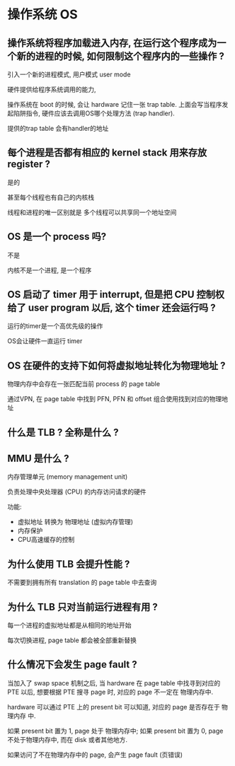 # 操作系统 OS

## 操作系统将程序加载进入内存, 在运行这个程序成为一个新的进程的时候, 如何限制这个程序内的一些操作 ?

引入一个新的进程模式, 用户模式 user mode

硬件提供给程序系统调用的能力,

操作系统在 boot 的时候, 会让 hardware 记住一张 trap table. 上面会写当程序发起陷阱指令, 硬件应该去调用OS哪个处理方法 (trap handler).

提供的trap table 会有handler的地址


## 每个进程是否都有相应的 kernel stack 用来存放 register ?

是的

甚至每个线程也有自己的内核栈

线程和进程的唯一区别就是 多个线程可以共享同一个地址空间


## OS 是一个 process 吗?

不是

内核不是一个进程, 是一个程序


## OS 启动了 timer 用于 interrupt, 但是把 CPU 控制权给了 user program 以后, 这个 timer 还会运行吗 ?

运行的timer是一个高优先级的操作

OS会让硬件一直运行 timer


## OS 在硬件的支持下如何将虚拟地址转化为物理地址 ?

物理内存中会存在一张匹配当前 process 的 page table

通过VPN, 在 page table 中找到 PFN, PFN 和 offset 组合使用找到对应的物理地址


## 什么是 TLB ? 全称是什么 ?




## MMU 是什么 ?

内存管理单元 (memory management unit)

负责处理中央处理器 (CPU) 的内存访问请求的硬件

功能:

- 虚拟地址 转换为 物理地址 (虚拟内存管理)
- 内存保护
- CPU高速缓存的控制


## 为什么使用 TLB 会提升性能 ?

不需要到拥有所有 translation 的 page table 中去查询


## 为什么 TLB 只对当前运行进程有用 ?

每一个进程的虚拟地址都是从相同的地址开始

每次切换进程, page table 都会被全部重新替换


## 什么情况下会发生 page fault ?

当加入了 swap space 机制之后, 当 hardware 在 page table 中找寻到对应的 PTE 以后, 想要根据 PTE 搜寻 page 时, 对应的 page 不一定在 物理内存中.

hardware 可以通过 PTE 上的 present bit 可以知道, 对应的 page 是否存在于 物理内存 中.

如果 present bit 置为 1, page 处于 物理内存中; 如果 present bit 置为 0, page 不处于物理内存中, 而在 disk 或者其他地方.

如果访问了不在物理内存中的 page, 会产生 page fault (页错误)


















